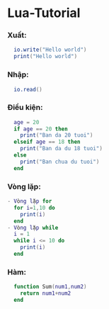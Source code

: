 # Lua-Tutorial
### Xuất:
```lua
  io.write("Hello world")
  print("Hello world")
```
### Nhập:
```lua
  io.read()
```
### Điều kiện:
```lua
  age = 20
  if age == 20 then
    print("Ban da 20 tuoi")
  elseif age == 18 then
    print("Ban da du 18 tuoi")
  else
    print("Ban chua du tuoi")
  end
```
### Vòng lặp:
```lua
- Vòng lặp for
  for i=1,10 do
    print(i)
  end
- Vòng lặp while
  i = 1
  while i <= 10 do
    print(i)
  end
```  
### Hàm:
```lua
  function Sum(num1,num2)
    return num1+num2
  end
```
